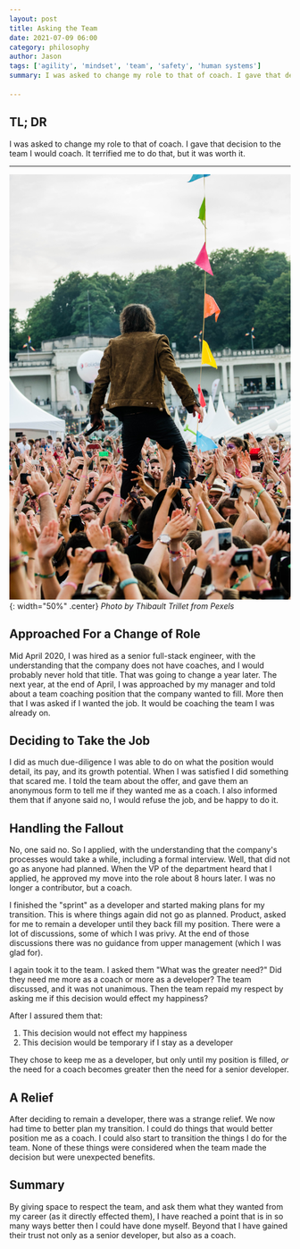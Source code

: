 ```yaml
---
layout: post
title: Asking the Team
date: 2021-07-09 06:00
category: philosophy
author: Jason
tags: ['agility', 'mindset', 'team', 'safety', 'human systems']
summary: I was asked to change my role to that of coach. I gave that decision to the team I would coach. It terrified me to do that, but it was worth it.

---
```


## TL; DR

I was asked to change my role to that of coach. I gave that decision to the team I would coach. It terrified me to do that, but it was worth it.

---

![A man at concert being held up by crowd](/assets/img/posts/2021/07/pexels-thibault-trillet-167590.jpg){: width="50%" .center}
_Photo by Thibault Trillet from Pexels_

## Approached For a Change of Role

Mid April 2020, I was hired as a senior full-stack engineer, with the understanding that the company does not have coaches, and I would probably never hold that title. That was going to change a year later. The next year, at the end of April, I was approached by my manager and told about a team coaching position that the company wanted to fill. More then that I was asked if I wanted the job. It would be coaching the team I was already on.

## Deciding to Take the Job

I did as much due-diligence I was able to do on what the position would detail, its pay, and its growth potential. When I was satisfied I did something that scared me. I told the team about the offer, and gave them an anonymous form to tell me if they wanted me as a coach. I also informed them that if anyone said no, I would refuse the job, and be happy to do it.

## Handling the Fallout

No, one said no. So I applied, with the understanding that the company's processes would take a while, including a formal interview. Well, that did not go as anyone had planned. When the VP of the department heard that I applied, he approved my move into the role about 8 hours later. I was no longer a contributor, but a coach.

I finished the "sprint" as a developer and started making plans for my transition. This is where things again did not go as planned. Product, asked for me to remain a developer until they back fill my position. There were a lot of discussions, some of which I was privy. At the end of those discussions there was no guidance from upper management (which I was glad for).

I again took it to the team. I asked them "What was the greater need?" Did they need me more as a coach or more as a developer? The team discussed, and it was not unanimous. Then the team repaid my respect by asking me if this decision would effect my happiness?

After I assured them that:

1. This decision would not effect my happiness
1. This decision would be temporary if I stay as a developer

They chose to keep me as a developer, but only until my position is filled, _or_ the need for a coach becomes greater then the need for a senior developer. 

## A Relief

After deciding to remain a developer, there was a strange relief. We now had time to better plan my transition. I could do things that would better position me as a coach. I could also start to transition the things I do for the team. None of these things were considered when the team made the decision but were unexpected benefits.

## Summary

By giving space to respect the team, and ask them what they wanted from my career (as it directly effected them), I have reached a point that is in so many ways better then I could have done myself. Beyond that I have gained their trust not only as a senior developer, but also as a coach.